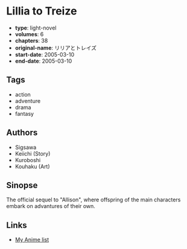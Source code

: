 # Lillia to Treize

-   **type**: light-novel
-   **volumes**: 6
-   **chapters**: 38
-   **original-name**: リリアとトレイズ
-   **start-date**: 2005-03-10
-   **end-date**: 2005-03-10

## Tags

-   action
-   adventure
-   drama
-   fantasy

## Authors

-   Sigsawa
-   Keiichi (Story)
-   Kuroboshi
-   Kouhaku (Art)

## Sinopse

The official sequel to "Allison", where offspring of the main characters embark on advantures of their own.

## Links

-   [My Anime list](https://myanimelist.net/manga/7091/Lillia_to_Treize)
